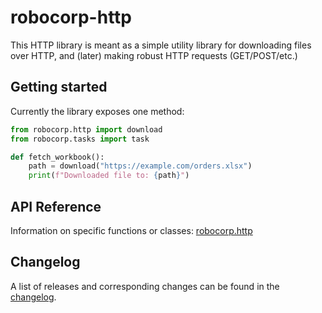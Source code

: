 # robocorp-http

This HTTP library is meant as a simple utility library for downloading
files over HTTP, and (later) making robust HTTP requests (GET/POST/etc.)

## Getting started

Currently the library exposes one method:

```python
from robocorp.http import download
from robocorp.tasks import task

def fetch_workbook():
	path = download("https://example.com/orders.xlsx")
	print(f"Downloaded file to: {path}")
```

## API Reference

Information on specific functions or classes: [robocorp.http](https://github.com/robocorp/robo/blob/master/http/docs/api/robocorp.http.md)

## Changelog

A list of releases and corresponding changes can be found in the
[changelog](https://github.com/robocorp/robo/blob/master/http/docs/CHANGELOG.md).
